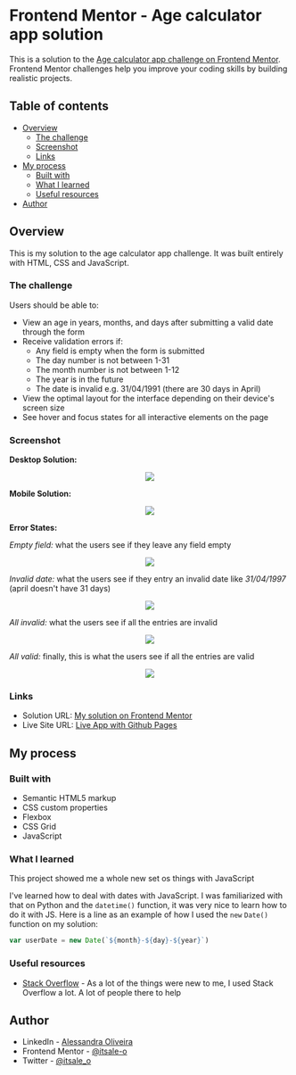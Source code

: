 # Frontend Mentor - Age calculator app solution

This is a solution to the [Age calculator app challenge on Frontend Mentor](https://www.frontendmentor.io/challenges/age-calculator-app-dF9DFFpj-Q). Frontend Mentor challenges help you improve your coding skills by building realistic projects. 

## Table of contents

- [Overview](#overview)
  - [The challenge](#the-challenge)
  - [Screenshot](#screenshot)
  - [Links](#links)
- [My process](#my-process)
  - [Built with](#built-with)
  - [What I learned](#what-i-learned)
  - [Useful resources](#useful-resources)
- [Author](#author)

## Overview

This is my solution to the age calculator app challenge. It was built entirely with HTML, CSS and JavaScript.

### The challenge

Users should be able to:

- View an age in years, months, and days after submitting a valid date through the form
- Receive validation errors if:
  - Any field is empty when the form is submitted
  - The day number is not between 1-31
  - The month number is not between 1-12
  - The year is in the future
  - The date is invalid e.g. 31/04/1991 (there are 30 days in April)
- View the optimal layout for the interface depending on their device's screen size
- See hover and focus states for all interactive elements on the page

### Screenshot

**Desktop Solution:**

<div align="center">

  ![](/assets/images/solution-desktop.png)

</div>

**Mobile Solution:**

<div align="center">

  ![](/assets/images/solution-mobile.png)

</div>

**Error States:**

*Empty field:* what the users see if they leave any field empty

<div align="center">

  ![](/assets/images/solution-desktop-error-empty.png)

</div>

*Invalid date:* what the users see if they entry an invalid date like *31/04/1997* (april doesn't have 31 days)

<div align="center">

  ![](/assets/images/solution-desktop-error-day.png)

</div>

*All invalid:* what the users see if all the entries are invalid

<div align="center">

  ![](/assets/images/solution-desktop-error-all.png)

</div>

*All valid:* finally, this is what the users see if all the entries are valid

<div align="center">

  ![](/assets/images/solution-desktop-results.png)

</div>

### Links

- Solution URL: [My solution on Frontend Mentor](https://www.frontendmentor.io/solutions/age-calculator-app-solution-1_nCjn-kMK)
- Live Site URL: [Live App with Github Pages](https://itsale-o.github.io/age-calculator-app/)

## My process

### Built with

- Semantic HTML5 markup
- CSS custom properties
- Flexbox
- CSS Grid
- JavaScript

### What I learned

This project showed me a whole new set os things with JavaScript

I've learned how to deal with dates with JavaScript. I was familiarized with that on Python and the `datetime()` function, it was very nice to learn how to do it with JS. Here is a line as an example of how I used the `new` `Date()` function on my solution:

```js
var userDate = new Date(`${month}-${day}-${year}`)
```

### Useful resources

- [Stack Overflow](https://pt.stackoverflow.com/) - As a lot of the things were new to me, I used Stack Overflow a lot. A lot of people there to help

## Author

- LinkedIn - [Alessandra Oliveira](https://www.linkedin.com/in/alessandra-santos-oliveira/)
- Frontend Mentor - [@itsale-o](https://www.frontendmentor.io/profile/itsale-o)
- Twitter - [@itsale_o](https://www.twitter.com/itsale_o)
